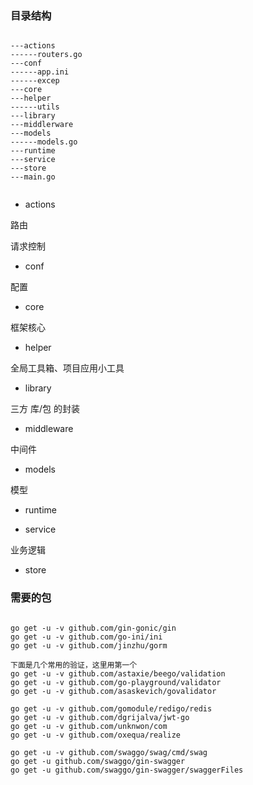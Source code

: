 ### 目录结构

```

---actions
------routers.go
---conf
------app.ini
------excep
---core
---helper
------utils
---library
---middlerware
---models
------models.go
---runtime
---service
---store
---main.go


```

- actions
 
 路由
 
 请求控制

- conf

配置

- core

框架核心

- helper

全局工具箱、项目应用小工具

- library

三方 库/包 的封装

- middleware

中间件

- models

模型

- runtime

- service

业务逻辑

- store


### 需要的包

```

go get -u -v github.com/gin-gonic/gin
go get -u -v github.com/go-ini/ini
go get -u -v github.com/jinzhu/gorm

下面是几个常用的验证，这里用第一个
go get -u -v github.com/astaxie/beego/validation
go get -u -v github.com/go-playground/validator
go get -u -v github.com/asaskevich/govalidator

go get -u -v github.com/gomodule/redigo/redis
go get -u -v github.com/dgrijalva/jwt-go
go get -u -v github.com/unknwon/com
go get -u -v github.com/oxequa/realize

go get -u -v github.com/swaggo/swag/cmd/swag
go get -u github.com/swaggo/gin-swagger
go get -u github.com/swaggo/gin-swagger/swaggerFiles



```
